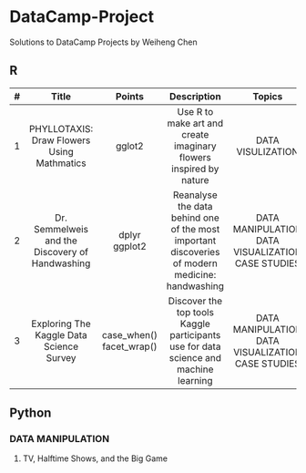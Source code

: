 # DataCamp-Project
Solutions to DataCamp Projects by Weiheng Chen<br/>
## R<br/>
|  #   | Title  |Points|Description|Topics|
| :----:  | :----:  | :----:  | :----:  |:----:|
| 1 | PHYLLOTAXIS: Draw Flowers Using Mathmatics |gglot2|Use R to make art and create imaginary flowers inspired by nature|DATA VISULIZATION|
| 2 | Dr. Semmelweis and the Discovery of Handwashing |dplyr ggplot2|Reanalyse the data behind one of the most important discoveries of modern medicine: handwashing|DATA MANIPULATION DATA VISUALIZATION CASE STUDIES|
| 3 | Exploring The Kaggle Data Science Survey |case_when() facet_wrap()|Discover the top tools Kaggle participants use for data science and machine learning|DATA MANIPULATION DATA VISUALIZATION CASE STUDIES|
## Python<br/>
### DATA MANIPULATION<br/>
1. TV, Halftime Shows, and the Big Game


